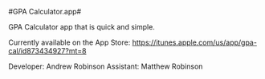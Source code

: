 #GPA Calculator.app#

GPA Calculator app that is quick and simple.

Currently available on the App Store: https://itunes.apple.com/us/app/gpa-cal/id873434927?mt=8

Developer: Andrew Robinson
Assistant: Matthew Robinson
